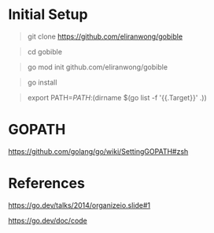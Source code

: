 # Initial Setup

> git clone https://github.com/eliranwong/gobible

> cd gobible

> go mod init github.com/eliranwong/gobible

> go install

> export PATH=$PATH:$(dirname $(go list -f '{{.Target}}' .))

# GOPATH

https://github.com/golang/go/wiki/SettingGOPATH#zsh

# References

https://go.dev/talks/2014/organizeio.slide#1

https://go.dev/doc/code
